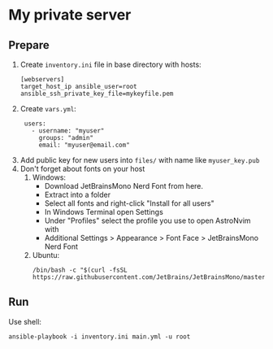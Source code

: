 # My private server

## Prepare
1. Create `inventory.ini` file in base directory with hosts:
    ```
    [webservers]
    target_host_ip ansible_user=root ansible_ssh_private_key_file=mykeyfile.pem
    ```
2. Create `vars.yml`:
   ```
    users:
      - username: "myuser"
        groups: "admin"
        email: "myuser@email.com"
   ```
3. Add public key for new users into `files/` with name like `myuser_key.pub`
4. Don't forget about fonts on your host
   1. Windows:
      - Download JetBrainsMono Nerd Font from here.
      - Extract into a folder
      - Select all fonts and right-click "Install for all users"
      - In Windows Terminal open Settings
      - Under "Profiles" select the profile you use to open AstroNvim with
      - Additional Settings > Appearance > Font Face > JetBrainsMono Nerd Font
   2. Ubuntu:
      ```shell
      /bin/bash -c "$(curl -fsSL https://raw.githubusercontent.com/JetBrains/JetBrainsMono/master/install_manual.sh)"
      ```

## Run
Use shell:
```shell
ansible-playbook -i inventory.ini main.yml -u root
```